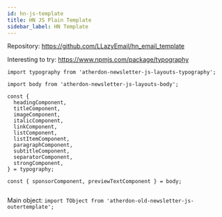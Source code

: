 ```yaml
---
id: hn-js-template
title: HN JS Plain Template
sidebar_label: HN Template
---
```



Repository: https://github.com/LLazyEmail/hn_email_template

Interesting to try: https://www.npmjs.com/package/typography


```
import typography from 'atherdon-newsletter-js-layouts-typography';

import body from 'atherdon-newsletter-js-layouts-body';

const {
  headingComponent,
  titleComponent,
  imageComponent,
  italicComponent,
  linkComponent,
  listComponent,
  listItemComponent,
  paragraphComponent,
  subtitleComponent,
  separatorComponent,
  strongComponent,
} = typography;

const { sponsorComponent, previewTextComponent } = body;


```

Main object: `import TObject from 'atherdon-old-newsletter-js-outertemplate';`


